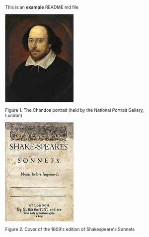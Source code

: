 This is an **example** README.md file

![fig_shakespeare](figures/shakespeare_portrait.jpg)

Figure 1. The Chandos portrait (held by the National Portrait Gallery, London)

![fig_sonnet](figures/coverofsonnets.jpg)

Figure 2. Cover of the 1609's edition of Shakespeare's Sonnets
